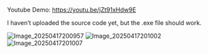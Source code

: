 Youtube Demo: https://youtu.be/jZt91xHdw9E

I haven’t uploaded the source code yet, but the .exe file should work.

![Image_20250417200957](https://github.com/user-attachments/assets/52f2100c-faec-4331-9bc1-eea1d9939a9c)
![Image_20250417201002](https://github.com/user-attachments/assets/f4d92454-d39a-4f5e-812a-157a0757f5bf)
![Image_20250417201007](https://github.com/user-attachments/assets/1e5b6c0a-af1a-42fa-8545-f57a84b6560a)
